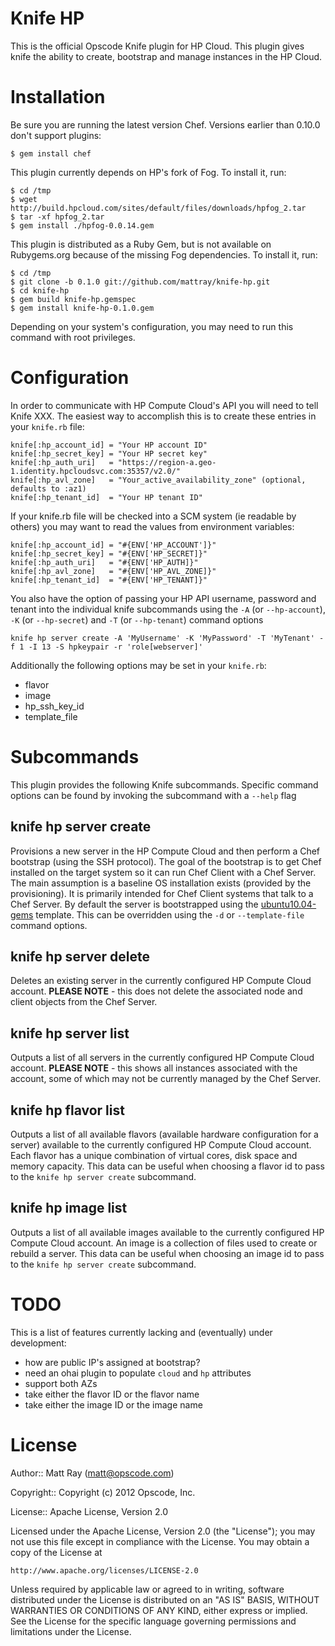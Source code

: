 Knife HP
========

This is the official Opscode Knife plugin for HP Cloud. This plugin gives knife the ability to create, bootstrap and manage instances in the HP Cloud.

# Installation #

Be sure you are running the latest version Chef. Versions earlier than 0.10.0 don't support plugins:

    $ gem install chef

This plugin currently depends on HP's fork of Fog. To install it, run:

    $ cd /tmp
    $ wget http://build.hpcloud.com/sites/default/files/downloads/hpfog_2.tar
    $ tar -xf hpfog_2.tar
    $ gem install ./hpfog-0.0.14.gem

This plugin is distributed as a Ruby Gem, but is not available on Rubygems.org because of the missing Fog dependencies. To install it, run:

    $ cd /tmp
    $ git clone -b 0.1.0 git://github.com/mattray/knife-hp.git
    $ cd knife-hp
    $ gem build knife-hp.gemspec
    $ gem install knife-hp-0.1.0.gem

Depending on your system's configuration, you may need to run this command with root privileges.

# Configuration #

In order to communicate with HP Compute Cloud's API you will need to tell Knife XXX. The easiest way to accomplish this is to create these entries in your `knife.rb` file:

    knife[:hp_account_id] = "Your HP account ID"
    knife[:hp_secret_key] = "Your HP secret key"
    knife[:hp_auth_uri]   = "https://region-a.geo-1.identity.hpcloudsvc.com:35357/v2.0/"
    knife[:hp_avl_zone]   = "Your_active_availability_zone" (optional, defaults to :az1)
    knife[:hp_tenant_id]  = "Your HP tenant ID"

If your knife.rb file will be checked into a SCM system (ie readable by others) you may want to read the values from environment variables:

    knife[:hp_account_id] = "#{ENV['HP_ACCOUNT']}"
    knife[:hp_secret_key] = "#{ENV['HP_SECRET]}"
    knife[:hp_auth_uri]   = "#{ENV['HP_AUTH]}"
    knife[:hp_avl_zone]   = "#{ENV['HP_AVL_ZONE]}"
    knife[:hp_tenant_id]  = "#{ENV['HP_TENANT]}"

You also have the option of passing your HP API username, password and tenant into the individual knife subcommands using the `-A` (or `--hp-account`), `-K` (or `--hp-secret`) and `-T` (or `--hp-tenant`) command options

    knife hp server create -A 'MyUsername' -K 'MyPassword' -T 'MyTenant' -f 1 -I 13 -S hpkeypair -r 'role[webserver]'

Additionally the following options may be set in your `knife.rb`:

* flavor
* image
* hp_ssh_key_id
* template_file

# Subcommands #

This plugin provides the following Knife subcommands. Specific command options can be found by invoking the subcommand with a `--help` flag

knife hp server create
----------------------

Provisions a new server in the HP Compute Cloud and then perform a Chef bootstrap (using the SSH protocol). The goal of the bootstrap is to get Chef installed on the target system so it can run Chef Client with a Chef Server. The main assumption is a baseline OS installation exists (provided by the provisioning). It is primarily intended for Chef Client systems that talk to a Chef Server. By default the server is bootstrapped using the [ubuntu10.04-gems](https://github.com/opscode/chef/blob/master/chef/lib/chef/knife/bootstrap/ubuntu10.04-gems.erb) template. This can be overridden using the `-d` or `--template-file` command options.

knife hp server delete
----------------------

Deletes an existing server in the currently configured HP Compute Cloud account. <b>PLEASE NOTE</b> - this does not delete the associated node and client objects from the Chef Server.

knife hp server list
--------------------

Outputs a list of all servers in the currently configured HP Compute Cloud account. <b>PLEASE NOTE</b> - this shows all instances associated with the account, some of which may not be currently managed by the Chef Server.

knife hp flavor list
--------------------

Outputs a list of all available flavors (available hardware configuration for a server) available to the currently configured HP Compute Cloud account. Each flavor has a unique combination of virtual cores, disk space and memory capacity. This data can be useful when choosing a flavor id to pass to the `knife hp server create` subcommand.

knife hp image list
-------------------

Outputs a list of all available images available to the currently configured HP Compute Cloud account. An image is a collection of files used to create or rebuild a server. This data can be useful when choosing an image id to pass to the `knife hp server create` subcommand.

# TODO #

This is a list of features currently lacking and (eventually) under development:

* how are public IP's assigned at bootstrap?
* need an ohai plugin to populate `cloud` and `hp` attributes
* support both AZs
* take either the flavor ID or the flavor name
* take either the image ID or the image name

# License #

Author:: Matt Ray (<matt@opscode.com>)

Copyright:: Copyright (c) 2012 Opscode, Inc.

License:: Apache License, Version 2.0

Licensed under the Apache License, Version 2.0 (the "License");
you may not use this file except in compliance with the License.
You may obtain a copy of the License at

    http://www.apache.org/licenses/LICENSE-2.0

Unless required by applicable law or agreed to in writing, software
distributed under the License is distributed on an "AS IS" BASIS,
WITHOUT WARRANTIES OR CONDITIONS OF ANY KIND, either express or implied.
See the License for the specific language governing permissions and
limitations under the License.
